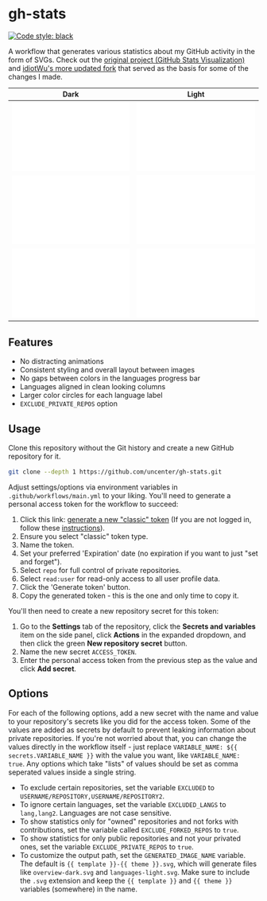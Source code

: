 <h1>gh-stats</h1>

[![Code style: black](https://img.shields.io/badge/code%20style-black-000000.svg?style=flat-square)](https://github.com/psf/black)

A workflow that generates various statistics about my GitHub activity in the form of SVGs. Check out the [original project (GitHub Stats Visualization)](https://github.com/jstrieb/github-stats) and [idiotWu's more updated fork](https://github.com/idiotWu/stats) that served as the basis for some of the changes I made.

|Dark|Light|
|---|---|
|![](https://raw.githubusercontent.com/uncenter/gh-stats/main/dist/overview-dark.svg)|![](https://raw.githubusercontent.com/uncenter/gh-stats/main/dist/overview-light.svg)|
|![](https://raw.githubusercontent.com/uncenter/gh-stats/main/dist/languages-dark.svg)|![](https://raw.githubusercontent.com/uncenter/gh-stats/main/dist/languages-light.svg)|
|![](https://raw.githubusercontent.com/uncenter/gh-stats/main/dist/community-dark.svg)|![](https://raw.githubusercontent.com/uncenter/gh-stats/main/dist/community-light.svg)|

## Features

- No distracting animations
- Consistent styling and overall layout between images
- No gaps between colors in the languages progress bar
- Languages aligned in clean looking columns
- Larger color circles for each language label
- `EXCLUDE_PRIVATE_REPOS` option

## Usage

Clone this repository without the Git history and create a new GitHub repository for it.

```sh
git clone --depth 1 https://github.com/uncenter/gh-stats.git
```

Adjust settings/options via environment variables in `.github/workflows/main.yml` to your liking. You'll need to generate a personal access token for the workflow to succeed:

1. Click this link: [generate a new "classic" token](https://github.com/settings/tokens/new) (If you are not logged in, follow these [instructions](https://docs.github.com/en/github/authenticating-to-github/creating-a-personal-access-token)).
2. Ensure you select "classic" token type.
3. Name the token.
4. Set your preferred 'Expiration' date (no expiration if you want to just "set and forget").
5. Select `repo` for full control of private repositories.
6. Select `read:user` for read-only access to all user profile data.
7. Click the 'Generate token' button.
8. Copy the generated token - this is the one and only time to copy it.

You'll then need to create a new repository secret for this token:

1. Go to the **Settings** tab of the repository, click the **Secrets and variables** item on the side panel, click **Actions** in the expanded dropdown, and then click the green **New repository secret** button.
2. Name the new secret `ACCESS_TOKEN`.
3. Enter the personal access token from the previous step as the value and click **Add secret**.

## Options

For each of the following options, add a new secret with the name and value to your repository's secrets like you did for the access token. Some of the values are added as secrets by default to prevent leaking information about private repositories. If you're not worried about that, you can change the values directly in the workflow itself - just replace `VARIABLE_NAME: ${{ secrets.VARIABLE_NAME }}` with the value you want, like `VARIABLE_NAME: true`. Any options which take "lists" of values should be set as comma seperated values inside a single string.

- To exclude certain repositories, set the variable `EXCLUDED` to `USERNAME/REPOSITORY,USERNAME/REPOSITORY2`.
- To ignore certain languages, set the variable `EXCLUDED_LANGS` to `lang,lang2`. Languages are not case sensitive.
- To show statistics only for "owned" repositories and not forks with contributions, set the variable called `EXCLUDE_FORKED_REPOS` to `true`.
- To show statistics for only public repositories and not your privated ones, set the variable `EXCLUDE_PRIVATE_REPOS` to `true`.
- To customize the output path, set the `GENERATED_IMAGE_NAME` variable. The default is `{{ template }}-{{ theme }}.svg`, which will generate files like `overview-dark.svg` and `languages-light.svg`. Make sure to include the `.svg` extension and keep the `{{ template }}` and `{{ theme }}` variables (somewhere) in the name.